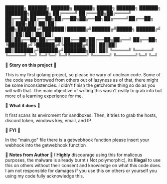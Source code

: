 ██████╗  ██████╗  ██████╗ ██████╗  █████╗ ██████╗ ██████╗ ███████╗██████╗ 
██╔════╝ ██╔═══██╗██╔════╝ ██╔══██╗██╔══██╗██╔══██╗██╔══██╗██╔════╝██╔══██╗
██║  ███╗██║   ██║██║  ███╗██████╔╝███████║██████╔╝██████╔╝█████╗  ██████╔╝
██║   ██║██║   ██║██║   ██║██╔══██╗██╔══██║██╔══██╗██╔══██╗██╔══╝  ██╔══██╗
╚██████╔╝╚██████╔╝╚██████╔╝██║  ██║██║  ██║██████╔╝██████╔╝███████╗██║  ██║
 ╚═════╝  ╚═════╝  ╚═════╝ ╚═╝  ╚═╝╚═╝  ╚═╝╚═════╝ ╚═════╝ ╚══════╝╚═╝  ╚═╝




👻  **Story on this project** 👻

This is my first golang project, so please be wary of unclean code. Some of the code
was borrowed from others out of lazyness as of that, there might be some inconsistencies.
I didn't finish the getchrome thing so do as you will with that.
The main objective of writing this wasn't really to grab info but more of a learning 
experience for me. 


👺  **What it does** 👺

It first scans its enviroment for sandboxes. Then, it tries to grab the hosts, discord token, windows key, email, and IP

📖  **FYI**  📖

In the "main.go" file there is a getwebhook function
please insert your webhook into the getwebhook function


📝 **Notes from Author** 📝
I **Highly** discourage using this for malicous purposes, the malware is already burnt (
Not polymorphic), its **Illegal** to use this on others without their consent and 
knowledge on what this code does. I am not responsible for damages if you use this
on others or yourself you using my code fully acknowledge this.
